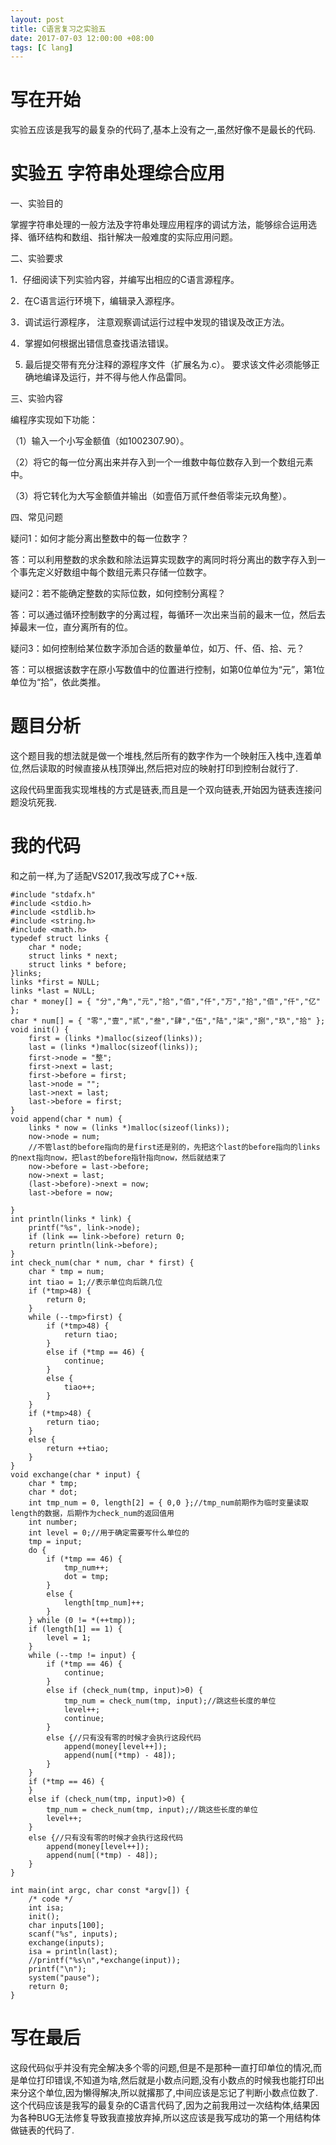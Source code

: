 ```yaml
---
layout: post
title: C语言复习之实验五
date: 2017-07-03 12:00:00 +08:00
tags: [C lang]
---
```


# 写在开始
实验五应该是我写的最复杂的代码了,基本上没有之一,虽然好像不是最长的代码.
# 实验五  字符串处理综合应用

一、实验目的

掌握字符串处理的一般方法及字符串处理应用程序的调试方法，能够综合运用选择、循环结构和数组、指针解决一般难度的实际应用问题。

二、实验要求

1．仔细阅读下列实验内容，并编写出相应的C语言源程序。

2．在C语言运行环境下，编辑录入源程序。

3．调试运行源程序， 注意观察调试运行过程中发现的错误及改正方法。

4．掌握如何根据出错信息查找语法错误。

5. 最后提交带有充分注释的源程序文件（扩展名为.c）。 要求该文件必须能够正确地编译及运行，并不得与他人作品雷同。

三、实验内容

编程序实现如下功能：

（1）输入一个小写金额值（如1002307.90）。

（2）将它的每一位分离出来并存入到一个一维数中每位数存入到一个数组元素中。

（3）将它转化为大写金额值并输出（如壹佰万贰仟叁佰零柒元玖角整）。

四、常见问题

疑问1：如何才能分离出整数中的每一位数字？

答：可以利用整数的求余数和除法运算实现数字的离同时将分离出的数字存入到一个事先定义好数组中每个数组元素只存储一位数字。

疑问2：若不能确定整数的实际位数，如何控制分离程？


答：可以通过循环控制数字的分离过程，每循环一次出来当前的最末一位，然后去掉最末一位，直分离所有的位。

疑问3：如何控制给某位数字添加合适的数量单位，如万、仟、佰、拾、元？
　

答：可以根据该数字在原小写数值中的位置进行控制，如第0位单位为“元”，第1位单位为“拾”，依此类推。

# 题目分析
这个题目我的想法就是做一个堆栈,然后所有的数字作为一个映射压入栈中,连着单位,然后读取的时候直接从栈顶弹出,然后把对应的映射打印到控制台就行了.

这段代码里面我实现堆栈的方式是链表,而且是一个双向链表,开始因为链表连接问题没坑死我.
# 我的代码
和之前一样,为了适配VS2017,我改写成了C++版.
```
#include "stdafx.h"
#include <stdio.h>
#include <stdlib.h>
#include <string.h>
#include <math.h>
typedef struct links {
	char * node;
	struct links * next;
	struct links * before;
}links;
links *first = NULL;
links *last = NULL;
char * money[] = { "分","角","元","拾","佰","仟","万","拾","佰","仟","亿" };
char * num[] = { "零","壹","贰","叁","肆","伍","陆","柒","捌","玖","拾" };
void init() {
	first = (links *)malloc(sizeof(links));
	last = (links *)malloc(sizeof(links));
	first->node = "整";
	first->next = last;
	first->before = first;
	last->node = "";
	last->next = last;
	last->before = first;
}
void append(char * num) {
	links * now = (links *)malloc(sizeof(links));
	now->node = num;
	//不管last的before指向的是first还是别的，先把这个last的before指向的links的next指向now，把last的before指针指向now，然后就结束了
	now->before = last->before;
	now->next = last;
	(last->before)->next = now;
	last->before = now;

}
int println(links * link) {
	printf("%s", link->node);
	if (link == link->before) return 0;
	return println(link->before);
}
int check_num(char * num, char * first) {
	char * tmp = num;
	int tiao = 1;//表示单位向后跳几位
	if (*tmp>48) {
		return 0;
	}
	while (--tmp>first) {
		if (*tmp>48) {
			return tiao;
		}
		else if (*tmp == 46) {
			continue;
		}
		else {
			tiao++;
		}
	}
	if (*tmp>48) {
		return tiao;
	}
	else {
		return ++tiao;
	}
}
void exchange(char * input) {
	char * tmp;
	char * dot;
	int tmp_num = 0, length[2] = { 0,0 };//tmp_num前期作为临时变量读取length的数据，后期作为check_num的返回值用
	int number;
	int level = 0;//用于确定需要写什么单位的
	tmp = input;
	do {
		if (*tmp == 46) {
			tmp_num++;
			dot = tmp;
		}
		else {
			length[tmp_num]++;
		}
	} while (0 != *(++tmp));
	if (length[1] == 1) {
		level = 1;
	}
	while (--tmp != input) {
		if (*tmp == 46) {
			continue;
		}
		else if (check_num(tmp, input)>0) {
			tmp_num = check_num(tmp, input);//跳这些长度的单位
			level++;
			continue;
		}
		else {//只有没有零的时候才会执行这段代码
			append(money[level++]);
			append(num[(*tmp) - 48]);
		}
	}
	if (*tmp == 46) {
	}
	else if (check_num(tmp, input)>0) {
		tmp_num = check_num(tmp, input);//跳这些长度的单位
		level++;
	}
	else {//只有没有零的时候才会执行这段代码
		append(money[level++]);
		append(num[(*tmp) - 48]);
	}
}

int main(int argc, char const *argv[]) {
	/* code */
	int isa;
	init();
	char inputs[100];
	scanf("%s", inputs);
	exchange(inputs);
	isa = println(last);
	//printf("%s\n",*exchange(input));
	printf("\n");
	system("pause");
	return 0;
}
```
# 写在最后
这段代码似乎并没有完全解决多个零的问题,但是不是那种一直打印单位的情况,而是单位打印错误,不知道为啥,然后就是小数点问题,没有小数点的时候我也能打印出来分这个单位,因为懒得解决,所以就撂那了,中间应该是忘记了判断小数点位数了.这个代码应该是我写的最复杂的C语言代码了,因为之前我用过一次结构体,结果因为各种BUG无法修复导致我直接放弃掉,所以这应该是我写成功的第一个用结构体做链表的代码了.
